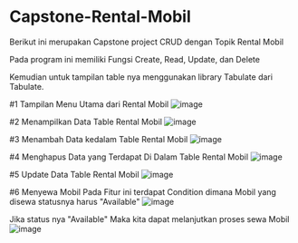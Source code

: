 # Capstone-Rental-Mobil
Berikut ini merupakan Capstone project CRUD dengan Topik Rental Mobil

Pada program ini memiliki Fungsi
Create, Read, Update, dan Delete

Kemudian untuk tampilan table nya menggunakan library Tabulate dari Tabulate.

#1 Tampilan Menu Utama dari Rental Mobil
![image](https://github.com/gimlyl/Capstone-Rental-Mobil/assets/97380042/86748f35-f408-4908-90b7-b8dbd9613243)

#2 Menampilkan Data Table Rental Mobil
![image](https://github.com/gimlyl/Capstone-Rental-Mobil/assets/97380042/fc0c0d1e-ec80-4681-ae5e-35c11850110f)

#3 Menambah Data kedalam Table Rental Mobil 
![image](https://github.com/gimlyl/Capstone-Rental-Mobil/assets/97380042/a62c3a0d-2305-4a41-8bba-a0541e015013)

#4 Menghapus Data yang Terdapat Di Dalam Table Rental Mobil
![image](https://github.com/gimlyl/Capstone-Rental-Mobil/assets/97380042/eb8c7df8-8bac-4eca-9a75-5afad5179d5b)

#5 Update Data Table Rental Mobil 
![image](https://github.com/gimlyl/Capstone-Rental-Mobil/assets/97380042/2efe3c5d-d107-4a7e-95ea-fffff841039e)

#6 Menyewa Mobil 
Pada Fitur ini terdapat Condition dimana Mobil yang disewa statusnya harus "Available"
![image](https://github.com/gimlyl/Capstone-Rental-Mobil/assets/97380042/38ffe7cc-85ec-4633-b5de-7783418f39c0)

Jika status nya "Available" Maka kita dapat melanjutkan proses sewa Mobil
![image](https://github.com/gimlyl/Capstone-Rental-Mobil/assets/97380042/03399c2b-451a-411e-a42f-53a9955c4931)


